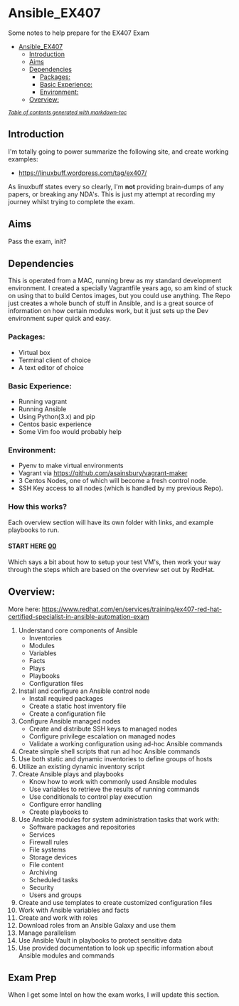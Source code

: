 # Ansible_EX407
Some notes to help prepare for the EX407 Exam

- [Ansible_EX407](#ansible-ex407)
  * [Introduction](#introduction)
  * [Aims](#aims)
  * [Dependencies](#dependencies)
    + [Packages:](#packages-)
    + [Basic Experience:](#basic-experience-)
    + [Environment:](#environment-)
  * [Overview:](#overview-)

<small><i><a href='http://ecotrust-canada.github.io/markdown-toc/'>Table of contents generated with markdown-toc</a></i></small>


## Introduction
I'm totally going to power summarize the following site, and create working examples:
- https://linuxbuff.wordpress.com/tag/ex407/

As linuxbuff states every so clearly, I'm <strong>not</strong> providing brain-dumps of any papers, or breaking any NDA's. This is just my attempt at recording my journey whilst trying to complete the exam.

## Aims
Pass the exam, init?

## Dependencies
This is operated from a MAC, running brew as my standard development environment.
I created a specially Vagrantfile years ago, so am kind of stuck on using that to build Centos images, but you could use anything.
The Repo just creates a whole bunch of stuff in Ansible, and is a great source of information on how certain modules work, but it just sets up the Dev environment super quick and easy.

### Packages:
- Virtual box
- Terminal client of choice
- A text editor of choice


### Basic Experience:
- Running vagrant 
- Running Ansible
- Using Python(3.x) and pip 
- Centos basic experience
- Some Vim foo would probably help


### Environment:
- Pyenv to make virtual environments
- Vagrant via https://github.com/asainsbury/vagrant-maker
- 3 Centos Nodes, one of which will become a fresh control node.
- SSH Key access to all nodes (which is handled by my previous Repo).

### How this works?
Each overview section will have its own folder with links, and example playbooks to run. 

#### START HERE [00](00/)
Which says a bit about how to setup your test VM's, then work your way through the steps which are based on the overview set out by RedHat.

## Overview:
More here:
https://www.redhat.com/en/services/training/ex407-red-hat-certified-specialist-in-ansible-automation-exam

1. Understand core components of Ansible
	- Inventories
	- Modules
	- Variables
	- Facts
	- Plays
	- Playbooks
	- Configuration files
2. Install and configure an Ansible control node
	- Install required packages
	- Create a static host inventory file
	- Create a configuration file
3. Configure Ansible managed nodes
	- Create and distribute SSH keys to managed nodes
	- Configure privilege escalation on managed nodes
	- Validate a working configuration using ad-hoc Ansible commands
4. Create simple shell scripts that run ad hoc Ansible commands
5. Use both static and dynamic inventories to define groups of hosts
6. Utilize an existing dynamic inventory script
7. Create Ansible plays and playbooks
	- Know how to work with commonly used Ansible modules
	- Use variables to retrieve the results of running commands
	- Use conditionals to control play execution
	- Configure error handling
	- Create playbooks to
8. Use Ansible modules for system administration tasks that work with:
	- Software packages and repositories
	- Services
	- Firewall rules
	- File systems
	- Storage devices
	- File content
	- Archiving
	- Scheduled tasks
	- Security
	- Users and groups
9. Create and use templates to create customized configuration files
10. Work with Ansible variables and facts
11. Create and work with roles
12. Download roles from an Ansible Galaxy and use them
13. Manage parallelism
14. Use Ansible Vault in playbooks to protect sensitive data
15. Use provided documentation to look up specific information about Ansible modules and commands

## Exam Prep
When I get some Intel on how the exam works, I will update this section.

